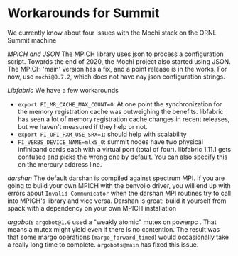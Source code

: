 # Workarounds for Summit

We currently know about four issues with the Mochi stack on the ORNL Summit machine

*MPICH and JSON* The MPICH library uses json to process a configuration script.
Towards the end of 2020, the Mochi project also started using JSON.  The MPICH
'main' version has a fix, and a point release is in the works.  For now, use
`mochi@0.7.2`, which does not have nay json configuration strings.

*Libfabric*   We have a few workarounds
 * `export FI_MR_CACHE_MAX_COUNT=0`:  At one point the synchronization for the memory registration cache was outweighing the benefits.  libfabric has seen a lot of memory registration cache changes in recent releases, but we haven't measured if they help or not.
 * `export FI_OFI_RXM_USE_SRX=1`:  should help with scalability
 * `FI_VERBS_DEVICE_NAME=mlx5_0`: summit nodes have two physical infiniband cards each with a virtual port (total of four).  libfabric 1.11.1 gets confused and picks the wrong one by default.   You can also specify this on the mercury address line.


*darshan*  The default darshan is compiled against spectrum MPI.  If you are
going to build your own MPICH with the benvolio driver, you will end up with
errors about `Invalid Communicator` when the darshan MPI routines try to call
into MPICH's library and vice versa.  Darshan is great: build it yourself from
spack with a dependency on your own MPICH installation


*argobots*  `argobot@1.0` used a "weakly atomic" mutex on powerpc .  That means a mutex might yield even if there is no contention.  The result was that some margo operations (`margo_forward_timed`) would occasionally take a really long time to complete.  `argobots@main` has fixed this issue.

